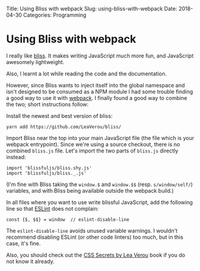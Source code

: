 Title: Using Bliss with webpack
Slug: using-bliss-with-webpack
Date: 2018-04-30
Categories: Programming

# Using Bliss with webpack

I really like [bliss](https://blissfuljs.com/). It makes writing JavaScript much more fun, and JavaScript awesomely lightweight.

Also, I learnt a lot while reading the code and the documentation.

However, since Bliss wants to inject itself into the global namespace and isn't designed to be consumed as a NPM module I had some trouble finding a good way to use it with [webpack](https://webpack.js.org/). I finally found a good way to combine the two; short instructions follow:

Install the newest and best version of bliss:

    yarn add https://github.com/LeaVerou/bliss/

Import Bliss near the top into your main JavaScript file (the file which is your webpack entrypoint). Since we're using a source checkout, there is no combined `bliss.js` file. Let's import the two parts of `bliss.js` directly instead:

    import 'blissfuljs/bliss.shy.js'
    import 'blissfuljs/bliss._.js'

(I'm fine with Bliss taking the `window.$` and `window.$$` (resp. `s/window/self/`) variables, and with Bliss being available outside the webpack build.)

In all files where you want to use write blissful JavaScript, add the following line so that [ESLint](https://eslint.org/) does not complain:

    const {$, $$} = window  // eslint-disable-line

The `eslint-disable-line` avoids unused variable warnings. I wouldn't recommend disabling ESLint (or other code linters) too much, but in this case, it's fine.

Also, you should check out the [CSS Secrets by Lea Verou](https://www.amazon.com/CSS-Secrets-Lea-Verou/dp/1449372635?tag=leaverou-20) book if you do not know it already.
